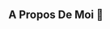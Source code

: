 ## A Propos De Moi 🎃 

<!--
**Virgil-De/Virgil-DE** is a ✨ _special_ ✨ repository because its `README.md` (this file) appears on your GitHub profile.

# Bonjour, Je m'appelle Virgil,
Actuellement étudiant en BTS SIO, je m'oriente principalement vers l'option SISR, qui propose une formations dans les métiers de types "Ops".
A savoir, l'administration de système, la mise en place et la maintenance de réseaux et de matériels informatiques. Mais également la sécurité de celui ci et des données des utilisateurs. 
Ce pourquoi je recherche à pousser ma formation dans la cybersécurité.

Ici vous pouvez trouvez tous les projets réaliser ou en cours,

##🔭 Actuellement, mon projet principale est le portfolio de BTS 
  -status-Maquette


##🌱 Je suis actuellement en train d'apprendre la structure et les possibilitées qu'offres la connaissances des réseaux, les fonctionnalités des différents systèmes informatiques
     ainsi que la certification CISCO CyberOps Asociate.
     



##📫 Vous pouvez me joindre via mon profil linkedin (lien en bio) ou ci dessous :
      https://www.linkedin.com/in/virgil-desorges/ 
      Mais également, par mail : virgil.desorges@gmail.com

##Compétences Principales:


#Mes projets en cours :

### [Bases CSS]
"lien github"
Apprendre les bases du langage CSS, les différentes balises et les règles à respecter.
Compétence => Organisation, code, design 


MAJ le 30/09/25 à 15h34

